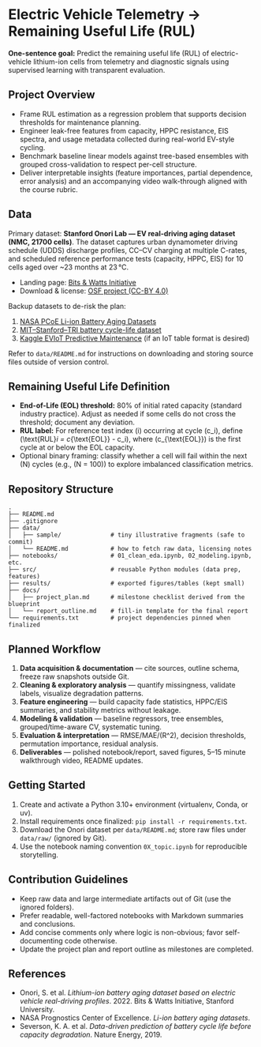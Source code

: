# Electric Vehicle Telemetry → Remaining Useful Life (RUL)

**One-sentence goal:** Predict the remaining useful life (RUL) of electric-vehicle lithium-ion cells from telemetry and diagnostic signals using supervised learning with transparent evaluation.

## Project Overview
- Frame RUL estimation as a regression problem that supports decision thresholds for maintenance planning.
- Engineer leak-free features from capacity, HPPC resistance, EIS spectra, and usage metadata collected during real-world EV-style cycling.
- Benchmark baseline linear models against tree-based ensembles with grouped cross-validation to respect per-cell structure.
- Deliver interpretable insights (feature importances, partial dependence, error analysis) and an accompanying video walk-through aligned with the course rubric.

## Data
Primary dataset: **Stanford Onori Lab — EV real-driving aging dataset (NMC, 21700 cells)**. The dataset captures urban dynamometer driving schedule (UDDS) discharge profiles, CC–CV charging at multiple C-rates, and scheduled reference performance tests (capacity, HPPC, EIS) for 10 cells aged over ~23 months at 23 °C.

- Landing page: [Bits & Watts Initiative](https://bitsandwatts.stanford.edu/publications/journal-article/lithium-ion-battery-aging-dataset-based-electric-vehicle-real-driving)
- Download & license: [OSF project (CC-BY 4.0)](https://osf.io/qsabn/?view_only=2a03b6c78ef14922a3e244f3d549de78)

Backup datasets to de-risk the plan:
1. [NASA PCoE Li-ion Battery Aging Datasets](https://data.nasa.gov/dataset/li-ion-battery-aging-datasets)
2. [MIT–Stanford–TRI battery cycle-life dataset](https://www.tri.global/research/data-driven-prediction-battery-cycle-life-capacity-degradation)
3. [Kaggle EVIoT Predictive Maintenance](https://www.kaggle.com/datasets/datasetengineer/eviot-predictivemaint-dataset) (if an IoT table format is desired)

Refer to `data/README.md` for instructions on downloading and storing source files outside of version control.

## Remaining Useful Life Definition
- **End-of-Life (EOL) threshold:** 80% of initial rated capacity (standard industry practice). Adjust as needed if some cells do not cross the threshold; document any deviation.
- **RUL label:** For reference test index \(i\) occurring at cycle \(c_i\), define \(\text{RUL}_i = c_{\text{EOL}} - c_i\), where \(c_{\text{EOL}}\) is the first cycle at or below the EOL capacity.
- Optional binary framing: classify whether a cell will fail within the next \(N\) cycles (e.g., \(N = 100\)) to explore imbalanced classification metrics.

## Repository Structure
```
.
├── README.md
├── .gitignore
├── data/
│   ├── sample/              # tiny illustrative fragments (safe to commit)
│   └── README.md            # how to fetch raw data, licensing notes
├── notebooks/               # 01_clean_eda.ipynb, 02_modeling.ipynb, etc.
├── src/                     # reusable Python modules (data prep, features)
├── results/                 # exported figures/tables (kept small)
├── docs/
│   ├── project_plan.md      # milestone checklist derived from the blueprint
│   └── report_outline.md    # fill-in template for the final report
└── requirements.txt         # project dependencies pinned when finalized
```

## Planned Workflow
1. **Data acquisition & documentation** — cite sources, outline schema, freeze raw snapshots outside Git.
2. **Cleaning & exploratory analysis** — quantify missingness, validate labels, visualize degradation patterns.
3. **Feature engineering** — build capacity fade statistics, HPPC/EIS summaries, and stability metrics without leakage.
4. **Modeling & validation** — baseline regressors, tree ensembles, grouped/time-aware CV, systematic tuning.
5. **Evaluation & interpretation** — RMSE/MAE/\(R^2\), decision thresholds, permutation importance, residual analysis.
6. **Deliverables** — polished notebook/report, saved figures, 5–15 minute walkthrough video, README updates.

## Getting Started
1. Create and activate a Python 3.10+ environment (virtualenv, Conda, or uv).
2. Install requirements once finalized: `pip install -r requirements.txt`.
3. Download the Onori dataset per `data/README.md`; store raw files under `data/raw/` (ignored by Git).
4. Use the notebook naming convention `0X_topic.ipynb` for reproducible storytelling.

## Contribution Guidelines
- Keep raw data and large intermediate artifacts out of Git (use the ignored folders).
- Prefer readable, well-factored notebooks with Markdown summaries and conclusions.
- Add concise comments only where logic is non-obvious; favor self-documenting code otherwise.
- Update the project plan and report outline as milestones are completed.

## References
- Onori, S. et al. *Lithium-ion battery aging dataset based on electric vehicle real-driving profiles*. 2022. Bits & Watts Initiative, Stanford University.
- NASA Prognostics Center of Excellence. *Li-ion battery aging datasets*.
- Severson, K. A. et al. *Data-driven prediction of battery cycle life before capacity degradation*. Nature Energy, 2019.
